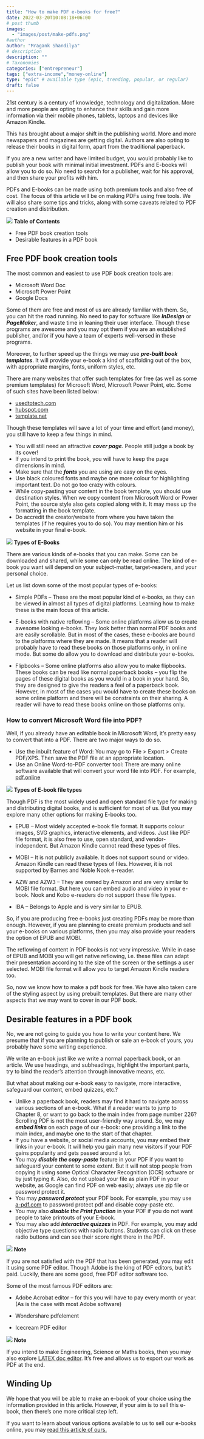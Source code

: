 ```yaml
---
title: "How to make PDF e-books for free?"
date: 2022-03-20T10:08:18+06:00
# post thumb
images:
  - "images/post/make-pdfs.png"
#author
author: "Mragank Shandilya"
# description
description: ""
# Taxonomies
categories: ["entrepreneur"]
tags: ["extra-income","money-online"]
type: "epic" # available type (epic, trending, popular, or regular)
draft: false
---
```


21st century is a century of knowledge, technology and digitalization. More and more people are opting to enhance their skills and gain more information via their mobile phones, tablets, laptops and devices like Amazon Kindle. 

This has brought about a major shift in the publishing world. More and more newspapers and magazines are getting digital. Authors are also opting to release their books in digital form, apart from the traditional paperback. 

If you are a new writer and have limited budget, you would probably like to publish your book with minimal initial investment. PDFs and E-books will allow you to do so. No need to search for a publisher, wait for his approval, and then share your profits with him. 

PDFs and E-books can be made using both premium tools and also free of cost. The focus of this article will be on making PDFs using free tools. We will also share some tips and tricks, along with some caveats related to PDF creation and distribution. 

<div class="toc-mak">
<img src="../../images/pencil.png">
<b>Table of Contents</b>
<ul>
<li>Free PDF book creation tools</li>
<li>Desirable features in a PDF book</li>
</ul>
</div>

## Free PDF book creation tools

The most common and easiest to use PDF book creation tools are:
* Microsoft Word Doc
* Microsoft Power Point
* Google Docs

Some of them are free and most of us are already familiar with them. So, you can hit the road running. No need to pay for software like ***InDesign*** or ***PageMaker***, and waste time in leaning their user interface. Though these programs are awesome and you may opt them if you are an established publisher, and/or if you have a team of experts well-versed in these programs. 

Moreover, to further speed up the things we may use ***pre-built book templates***. It will provide your e-book a kind of scaffolding out of the box, with appropriate margins, fonts, uniform styles, etc. 

There are many websites that offer such templates for free (as well as some premium templates) for Microsoft Word, Microsoft Power Point, etc. Some of such sites have been listed below:
* <a href="https://usedtotech.com/books" target="_blank" title="usedtotech.com" class="mak-link">usedtotech.com</a>
* <a href="https://offers.hubspot.com/ebook-templates" target="_blank" title="hubspot.com" class="mak-link">hubspot.com</a>
* <a href="https://www.template.net/business/microsoft-templates/" target="_blank" title="template.net" class="mak-link">template.net</a>

Though these templates will save a lot of your time and effort (and money), you still have to keep a few things in mind.
* You will still need an attractive ***cover page***. People still judge a book by its cover!
* If you intend to print the book, you will have to keep the page dimensions in mind. 
*  Make sure that the ***fonts*** you are using are easy on the eyes. 
* Use black coloured fonts and maybe one more colour for highlighting important text. Do not go too crazy with colours. 
* While copy-pasting your content in the book template, you should use destination styles. When we copy content from Microsoft Word or Power Point, the source style also gets copied along with it. It may mess up the formatting in the book template.
* Do accredit the creator/website from where you have taken the templates (if he requires you to do so). You may mention him or his website in your final e-book. 

<div class="toc-mak">
  <img src="../../../images/pencil.png">
  <b>Types of E-Books</b><br>

There are various kinds of e-books that you can make. Some can be downloaded and shared, while some can only be read online. The kind of e-book you want will depend on your subject-matter, target-readers, and your personal choice. 

Let us list down some of the most popular types of e-books:

* Simple PDFs – These are the most popular kind of e-books, as they can be viewed in almost all types of digital platforms. Learning how to make these is the main focus of this article. 

* E-books with native reflowing – Some online platforms allow us to create awesome looking e-books. They look better than normal PDF books and are easily scrollable. But in most of the cases, these e-books are bound to the platforms where they are made. It means that a reader will probably have to read these books on those platforms only, in online mode. But some do allow you to download and distribute your e-books. 

* Flipbooks – Some online platforms also allow you to make flipbooks. These books can be read like normal paperback books – you flip the pages of these digital books as you would in a book in your hand. So, they are designed to give the readers a feel of a paperback book. However, in most of the cases you would have to create these books on some online platform and there will be constraints on their sharing. A reader will have to read these books online on those platforms only. 
</div>

### How to convert Microsoft Word file into PDF?

Well, if you already have an editable book in Microsoft Word, it’s pretty easy to convert that into a PDF. There are two major ways to do so.

* Use the inbuilt feature of Word: You may go to File > Export > Create PDF/XPS. Then save the PDF file at an appropriate location. 
* Use an Online Word-to-PDF converter tool: There are many online software available that will convert your word file into PDF. For example, <a href="https://pdf.online/" target="_blank" title="pdf.online" class="mak-link">pdf.online</a>

<div class="toc-mak">
  <img src="../../../images/pencil.png">
  <b>Types of E-book file types</b><br>

Though PDF is the most widely used and open standard file type for making and distributing digital books, and is sufficient for most of us. But you may explore many other options for making E-books too.

* EPUB – Most widely accepted e-book file format. It supports colour images, SVG graphics, interactive elements, and videos. Just like PDF file format, it is also free to use, open standard, and vendor-independent. But Amazon Kindle cannot read these types of files. 

* MOBI – It is not publicly available. It does not support sound or video. Amazon Kindle can read these types of files. However, it is not supported by Barnes and Noble Nook e-reader. 

* AZW and AZW3 – They are owned by Amazon and are very similar to MOBI file format. But here you can embed audio and video in your e-book. Nook and Kobo e-readers do not support these file types. 

* IBA – Belongs to Apple and is very similar to EPUB. 

So, if you are producing free e-books just creating PDFs may be more than enough. However, if you are planning to create premium products and sell your e-books on various platforms, then you may also provide your readers the option of EPUB and MOBI. 

The reflowing of content in PDF books is not very impressive. While in case of EPUB and MOBI you will get native reflowing, i.e. these files can adapt their presentation according to the size of the screen or the settings a user selected. MOBI file format will allow you to target Amazon Kindle readers too. 
</div>

So, now we know how to make a pdf book for free. We have also taken care of the styling aspect by using prebuilt templates. But there are many other aspects that we may want to cover in our PDF book. 


## Desirable features in a PDF book

No, we are not going to guide you how to write your content here. We presume that if you are planning to publish or sale an e-book of yours, you probably have some writing experience. 

We write an e-book just like we write a normal paperback book, or an article. We use headings, and subheadings, highlight the important parts, try to bind the reader’s attention through innovative means, etc. 

But what about making our e-book easy to navigate, more interactive, safeguard our content, embed quizzes, etc.?
* Unlike a paperback book, readers may find it hard to navigate across various sections of an e-book. What if a reader wants to jump to Chapter 8, or want to go back to the main index from page number 226? Scrolling PDF is not the most user-friendly way around. So, we may ***embed links*** on each page of our e-book: one providing a link to the main index, and maybe one to the start of that chapter. 
* If you have a website, or social media accounts, you may embed their links in your e-book. It will help you gain many new visitors if your PDF gains popularity and gets passed around a lot. 
* You may ***disable the copy-paste*** feature in your PDF if you want to safeguard your content to some extent. But it will not stop people from copying it using some Optical Character Recognition (OCR) software or by just typing it. Also, do not upload your file as plain PDF in your website, as Google can find PDF on web easily; always use zip file or password protect it.
* You may ***password protect*** your PDF book. For example, you may use <a href="http://www.a-pdf.com/security/password.htm" target="_blank" title="a-pdf.com" class="mak-link">a-pdf.com</a> to password protect pdf and disable copy-paste etc.
* You may also ***disable the Print function*** in your PDF if you do not want people to take printouts of your E-book. 
* You may also add ***interactive quizzes*** in PDF. For example, you may add objective type questions with radio buttons. Students can click on these radio buttons and can see their score right there in the PDF. 

<div class="toc-mak">
  <img src="../../../images/pencil.png">
  <b>Note</b><br>

If you are not satisfied with the PDF that has been generated, you may edit it using some PDF editor. Though Adobe is the king of PDF editors, but it’s paid. Luckily, there are some good, free PDF editor software too. 

Some of the most famous PDF editors are:

* Adobe Acrobat editor – for this you will have to pay every month or year. (As is the case with most Adobe software)

* Wondershare pdfelement

* Icecream PDF editor
</div>

<div class="toc-mak">
  <img src="../../../images/pencil.png">
  <b>Note</b><br>

If you intend to make Engineering, Science or Maths books, then you may also explore <a href="http://www.overleaf.com" target="_blank" title="overleaf.com" class="mak-link">LATEX doc editor</a>. It’s free and allows us to export our work as PDF at the end. 
</div>


## Winding Up

We hope that you will be able to make an e-book of your choice using the information provided in this article. However, if your aim is to sell this e-book, then there’s one more critical step left.

If you want to learn about various options available to us to sell our e-books online, you may <a href="../how-to-sell-pdfs-online" title="Sell PDFs online" class="mak-link">read this article of ours.</a> 
